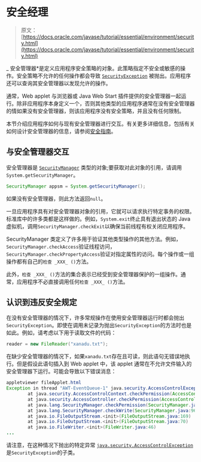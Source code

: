 # 安全经理

> 原文： [https://docs.oracle.com/javase/tutorial/essential/environment/security.html](https://docs.oracle.com/javase/tutorial/essential/environment/security.html)

_ 安全管理器*是定义应用程序安全策略的对象。此策略指定不安全或敏感的操作。安全策略不允许的任何操作都会导致 [`SecurityException`](https://docs.oracle.com/javase/8/docs/api/java/lang/SecurityException.html) 被抛出。应用程序还可以查询其安全管理器以发现允许的操作。

通常，Web applet 与浏览器或 Java Web Start 插件提供的安全管理器一起运行。除非应用程序本身定义一个，否则其他类型的应用程序通常在没有安全管理器的情如果没有安全管理器，则该应用程序没有安全策略，并且没有任何限制。

本节介绍应用程序如何与现有安全管理器进行交互。有关更多详细信息，包括有关如何设计安全管理器的信息，请参阅[安全指南](https://docs.oracle.com/javase/8/docs/technotes/guides/security/index.html)。

## 与安全管理器交互

安全管理器是 [`SecurityManager`](https://docs.oracle.com/javase/8/docs/api/java/lang/SecurityManager.html) 类型的对象;要获取对此对象的引用，请调用`System.getSecurityManager`。

```java
SecurityManager appsm = System.getSecurityManager();

```

如果没有安全管理器，则此方法返回`null`。

一旦应用程序具有对安全管理器对象的引用，它就可以请求执行特定事务的权限。标准库中的许多类都是这样做的。例如，`System.exit`终止具有退出状态的 Java 虚拟机，调用`SecurityManager.checkExit`以确保当前线程有权关闭应用程序。

SecurityManager 类定义了许多用于验证其他类型操作的其他方法。例如，`SecurityManager.checkAccess`验证线程访问，`SecurityManager.checkPropertyAccess`验证对指定属性的访问。每个操作或一组操作都有自己的`检查 _XXX_ ()`方法。

此外，`检查 _XXX_ ()`方法的集合表示已经受到安全管理器保护的一组操作。通常，应用程序不必直接调用任何`检查 _XXX_ ()`方法。

## 认识到违反安全规定

在没有安全管理器的情况下，许多常规操作在使用安全管理器运行时都会抛出`SecurityException`。即使在调用未记录为抛出`SecurityException`的方法时也是如此。例如，请考虑以下用于读取文件的代码：

```java
reader = new FileReader("xanadu.txt");

```

在缺少安全管理器的情况下，如果`xanadu.txt`存在且可读，则此语句无错误地执行。但是假设此语句插入到 Web applet 中，该 applet 通常在不允许文件输入的安全管理器下运行。可能会导致以下错误消息：

```java
appletviewer fileApplet.html
Exception in thread "AWT-EventQueue-1" java.security.AccessControlException: access denied (java.io.FilePermission characteroutput.txt write)
        at java.security.AccessControlContext.checkPermission(AccessControlContext.java:323)
        at java.security.AccessController.checkPermission(AccessController.java:546)
        at java.lang.SecurityManager.checkPermission(SecurityManager.java:532)
        at java.lang.SecurityManager.checkWrite(SecurityManager.java:962)
        at java.io.FileOutputStream.<init>(FileOutputStream.java:169)
        at java.io.FileOutputStream.<init>(FileOutputStream.java:70)
        at java.io.FileWriter.<init>(FileWriter.java:46)
...

```

请注意，在这种情况下抛出的特定异常 [`java.security.AccessControlException`](https://docs.oracle.com/javase/8/docs/api/java/security/AccessControlException.html) 是`SecurityException`的子类。